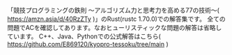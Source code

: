 「競技プログラミングの鉄則 〜アルゴリズム力と思考力を高める77の技術〜( https://amzn.asia/d/40RzZTy )」のRust(rustc 1.70.0)での解答集です。
全ての問題でACを確認してあります。なおヒューリスティックな問題の解答は省略しています。
C++、Java、Pythonでの公式解答はこちら( https://github.com/E869120/kyopro-tessoku/tree/main )
